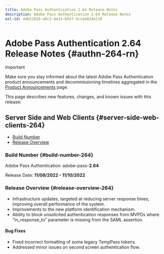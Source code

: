 ```yaml
---
title: Adobe Pass Authentication 2.64 Release Notes
description: Adobe Pass Authentication 2.64 Release Notes
exl-id: 4db21026-a0c2-4e33-b01f-4ccae824a110
---
```

# Adobe Pass Authentication 2.64 Release Notes {#authn-264-rn}

>[!IMPORTANT]
>
> Make sure you stay informed about the latest Adobe Pass Authentication product announcements and decommissioning timelines aggregated in the [Product Announcements](/help/authentication/product-announcements.md) page.

This page describes new features, changes, and known issues with this release:

## Server Side and Web Clients {#server-side-web-clients-264}

* [Build Number](#build-number-264)
* [Release Overview](#release-overview-264)

### Build Number {#build-number-264}

Adobe Pass Authentication: adobe-pass-**2.64**

Release Date: **11/08/2022 - 11/10/2022**

### Release Overview {#release-overview-264}

* Infrastructure updates, targeted at reducing server response times, improving overall performance of the system.
* Improvements to the new platform identification mechanism.
* Ability to block unsolicited authentication responses from MVPDs where "in_response_to" parameter is missing from the SAML assertion.

#### Bug Fixes

* Fixed incorrect formatting of some legacy TempPass tokens.
* Addressed minor issues on second screen authentication flow.
